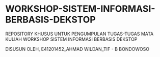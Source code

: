 # WORKSHOP-SISTEM-INFORMASI-BERBASIS-DEKSTOP

REPOSITORY KHUSUS UNTUK PENGUMPULAN TUGAS-TUGAS MATA KULIAH WORKSHOP SISTEM INFORMASI BERBASIS DEKSTOP

DISUSUN OLEH, E41201452_AHMAD WILDAN_TIF - B BONDOWOSO
